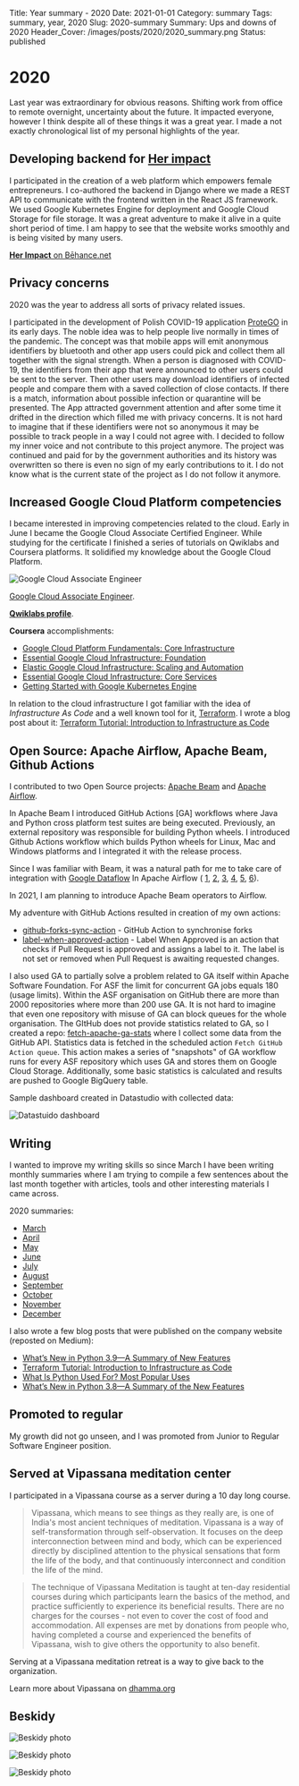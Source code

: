 Title: Year summary - 2020
Date: 2021-01-01
Category: summary
Tags: summary, year, 2020
Slug: 2020-summary
Summary: Ups and downs of 2020
Header_Cover: /images/posts/2020/2020_summary.png
Status: published

# 2020

Last year was extraordinary for obvious reasons.
Shifting work from office to remote overnight, uncertainty about the future.
It impacted everyone, however I think despite all of these things it was a great year.
I made a not exactly chronological list of my personal highlights of the year.

## Developing backend for [**Her impact**](https://herimpact.co/)

I participated in the creation of a web platform which empowers female entrepreneurs.
I co-authored the backend in Django where we made a REST API to communicate with the frontend written in the React JS framework.
We used Google Kubernetes Engine for deployment and Google Cloud Storage for file storage.
It was a great adventure to make it alive in a quite short period of time. I am happy to see that the website works smoothly and is being visited by many users.

[**Her Impact** on Bēhance.net](https://www.behance.net/gallery/94053021/Her-Impact-self-development-app-for-women)

## Privacy concerns

2020 was the year to address all sorts of privacy related issues.

I participated in the development of Polish COVID-19 application [ProteGO](https://github.com/ProteGO-Safe) in its early days.
The noble idea was to help people live normally in times of the pandemic.
The concept was that mobile apps will emit anonymous identifiers by bluetooth and other app users could pick and collect them all together with the signal strength.
When a person is diagnosed with COVID-19, the identifiers from their app that were announced to other users could be sent to the server. Then other users may download identifiers of infected people and compare them with a saved collection of close contacts. If there is a match, information about possible infection or quarantine will be presented.
The App attracted government attention and after some time it drifted in the direction which filled me with privacy concerns. It is not hard to imagine that if these identifiers were not so anonymous it may be possible to track people in a way I could not agree with.
I decided to follow my inner voice and not contribute to this project anymore.
The project was continued and paid for by the government authorities and its history was overwritten so there is even no sign of my early contributions to it.
I do not know what is the current state of the project as I do not follow it anymore.

## Increased Google Cloud Platform competencies

I became interested in improving competencies related to the cloud. Early in June I became the Google Cloud Associate Certified Engineer.
While studying for the certificate I finished a series of tutorials on Qwiklabs and Coursera platforms.
It solidified my knowledge about the Google Cloud Platform.

![Google Cloud Associate Engineer]({static}/images/posts/2020/gcp_ace.png)

[Google Cloud Associate Engineer](https://www.credential.net/d47b7596-251f-45ac-8a54-4cf6d8c5a286?key=f4eed8bc7e2f25d6b2a9315f31e1a20dd7cd5ecc93caff78eb55feeafcc6be70).

[**Qwiklabs profile**](https://www.qwiklabs.com/public_profiles/102aba17-a972-4e32-865b-0e3626420e5a).

**Coursera** accomplishments:

- [Google Cloud Platform Fundamentals: Core Infrastructure](https://www.coursera.org/account/accomplishments/verify/PLPFK2SMEHM6)
- [Essential Google Cloud Infrastructure: Foundation](https://www.coursera.org/account/accomplishments/verify/HJMSSXPASHXX)
- [Elastic Google Cloud Infrastructure: Scaling and Automation](https://www.coursera.org/account/accomplishments/verify/VFK3U45L8HY6)
- [Essential Google Cloud Infrastructure: Core Services](https://www.coursera.org/account/accomplishments/verify/JJH7V2MHMKYD)
- [Getting Started with Google Kubernetes Engine](https://www.coursera.org/account/accomplishments/verify/HAA7U93T9M9X)

In relation to the cloud infrastructure I got familiar with the idea of  _Infrastructure As Code_ and a well known tool for it, [Terraform](https://www.terraform.io/). I wrote a blog post about it:
[Terraform Tutorial: Introduction to Infrastructure as Code](https://tobiaszkedzierski.medium.com/terraform-tutorial-introduction-to-infrastructure-as-code-dccec643bfdb)

## Open Source: Apache Airflow, Apache Beam, Github Actions

I contributed to two Open Source projects: [Apache Beam](https://github.com/apache/beam) and [Apache Airflow](https://github.com/apache/airflow).

In Apache Beam I introduced GitHub Actions \[GA\] workflows where Java and Python cross platform test suites are being executed.
Previously, an external repository was responsible for building Python wheels.
I introduced Github Actions workflow which builds Python wheels for Linux, Mac and Windows platforms and I integrated it with the release process.

Since I was familiar with Beam, it was a natural path for me to take care of integration with [Google Dataflow](https://cloud.google.com/dataflow) In Apache Airflow (
[1](https://github.com/apache/airflow/pull/11167), [2](https://github.com/apache/airflow/pull/11374), [3](https://github.com/apache/airflow/pull/11501), [4](https://github.com/apache/airflow/pull/11726), [5](https://github.com/apache/airflow/pull/12039), [6](https://github.com/apache/airflow/pull/12249)).

In 2021, I am planning to introduce Apache Beam operators to Airflow.

My adventure with GitHub Actions resulted in creation of my own actions:

- [github-forks-sync-action](https://github.com/TobKed/github-forks-sync-action) - GitHub Action to synchronise forks
- [label-when-approved-action](https://github.com/TobKed/label-when-approved-action) - Label When Approved is an action that checks if Pull Request is approved and assigns a label to it. The label is not set or removed when Pull Request is awaiting requested changes.

I also used GA to partially solve a problem related to GA itself within Apache Software Foundation.
For ASF the limit for concurrent GA jobs equals 180 (usage limits).
Within the ASF organisation on GitHub there are more than 2000 repositories where more than 200 use GA.
It is not hard to imagine that even one repository with misuse of GA can block queues for the whole organisation.
The GItHub does not provide statistics related to GA, so I created a repo: [fetch-apache-ga-stats](https://github.com/TobKed/fetch-apache-ga-stats) where I collect some data from the GitHub API.
Statistics data is fetched in the scheduled action `Fetch GitHub Action queue`.
This action makes a series of "snapshots" of GA workflow runs for every ASF repository which uses GA and stores them on Google Cloud Storage.
Additionally, some basic statistics is calculated and results are pushed to Google BigQuery table.

Sample dashboard created in Datastudio with collected data:

![Datastuido dashboard]({static}/images/posts/2020/ga_stats.png)

## Writing

I wanted to improve my writing skills so since March I have been writing monthly summaries where I am trying to compile a few sentences about the last month together
with articles, tools and other interesting materials I came across.

2020 summaries:

- [March]({filename}/posts/2020_03_31_march_links.md)
- [April]({filename}/posts/2020_04_30_april_links.md)
- [May]({filename}/posts/2020_05_31_may_links.md)
- [June]({filename}/posts/2020_06_30_june_links.md)
- [July]({filename}/posts/2020_07_31_july_links.md)
- [August]({filename}/posts/2020_08_31_august_links.md)
- [September]({filename}/posts/2020_09_30_september_links.md)
- [October]({filename}/posts/2020_10_31_october_links.md)
- [November]({filename}/posts/2020_11_30_november_links.md)
- [December]({filename}/posts/2020_12_31_december_links.md)

I also wrote a few blog posts that were published on the company website (reposted on Medium):

- [What’s New in Python 3.9—A Summary of New Features](https://tobiaszkedzierski.medium.com/whats-new-in-python-3-9-a-summary-of-new-features-e82dda07e85a)
- [Terraform Tutorial: Introduction to Infrastructure as Code](https://tobiaszkedzierski.medium.com/terraform-tutorial-introduction-to-infrastructure-as-code-dccec643bfdb)
- [What Is Python Used For? Most Popular Uses](https://tobiaszkedzierski.medium.com/what-is-python-used-for-most-popular-uses-a0c1019bac25)
- [What’s New in Python 3.8—A Summary of the New Features](https://tobiaszkedzierski.medium.com/whats-new-in-python-3-8-a-summary-of-the-new-features-a2b68bd7b81d)

## Promoted to regular

My growth did not go unseen, and I was promoted from Junior to Regular Software Engineer position.

## Served at Vipassana meditation center

I participated in a Vipassana course as a server during a 10 day long course.

> Vipassana, which means to see things as they really are, is one of India's most ancient techniques of meditation.
> Vipassana is a way of self-transformation through self-observation.
> It focuses on the deep interconnection between mind and body, which can be experienced directly by disciplined attention to the physical sensations that form the life of the body, and that continuously interconnect and condition the life of the mind.

> The technique of Vipassana Meditation is taught at ten-day residential courses during which participants learn the basics of the method, and practice sufficiently to experience its beneficial results.
> There are no charges for the courses - not even to cover the cost of food and accommodation.
> All expenses are met by donations from people who, having completed a course and experienced the benefits of Vipassana, wish to give others the opportunity to also benefit.

Serving at a Vipassana meditation retreat is a way to give back to the organization.

Learn more about Vipassana on [dhamma.org](https://www.dhamma.org/)

## Beskidy

![Beskidy photo]({static}/images/posts/2020/beskidy/DSC03290.png)

![Beskidy photo]({static}/images/posts/2020/beskidy/DSC03307.png)

![Beskidy photo]({static}/images/posts/2020/beskidy/DSC03339.png)
